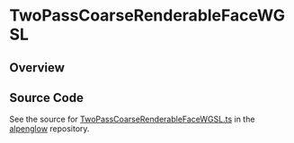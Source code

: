 # TwoPassCoarseRenderableFaceWGSL

## Overview





## Source Code

See the source for [TwoPassCoarseRenderableFaceWGSL.ts](https://github.com/phetsims/alpenglow/blob/main/js/webgpu/wgsl/rasterize-two-pass/TwoPassCoarseRenderableFaceWGSL.ts) in the [alpenglow](https://github.com/phetsims/alpenglow) repository.
